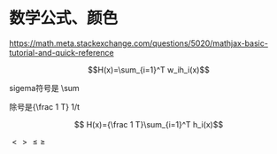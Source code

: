 # 数学公式、颜色

https://math.meta.stackexchange.com/questions/5020/mathjax-basic-tutorial-and-quick-reference

$$H(x)=\sum_{i=1}^T w_ih_i(x)$$

sigema符号是 \sum

除号是{\frac 1 T}  1/t

$$ H(x)={\frac 1 T}\sum_{i=1}^T h_i(x)$$

$\lt\gt\le\ge$

